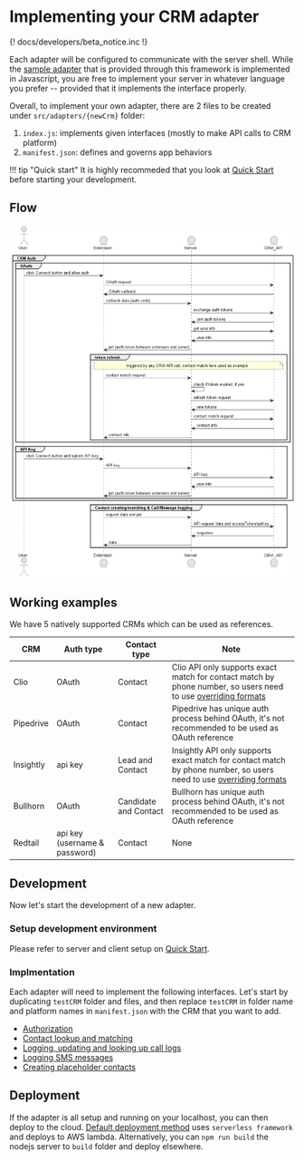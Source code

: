 # Implementing your CRM adapter

{! docs/developers/beta_notice.inc !}

Each adapter will be configured to communicate with the server shell. While the [sample adapter](https://github.com/ringcentral/rc-unified-crm-extension/blob/FrameworkRefactor/src/adapters/testCRM/index.js) that is provided through this framework is implemented in Javascript, you are free to implement your server in whatever language you prefer -- provided that it implements the interface properly. 

Overall, to implement your own adapter, there are 2 files to be created under `src/adapters/{newCrm}` folder:

1. `index.js`: implements given interfaces (mostly to make API calls to CRM platform)
2. `manifest.json`: defines and governs app behaviors

!!! tip "Quick start"
    It is highly recommeded that you look at [Quick Start](./quick-start.md) before starting your development.

## Flow

![Flow](../img/flow.png)

## Working examples

We have 5 natively supported CRMs which can be used as references.

|CRM|Auth type|Contact type|Note|
|------------------|-----------------|-------------|-------------|
|Clio|OAuth|Contact|Clio API only supports exact match for contact match by phone number, so users need to use [overriding formats](../users//settings.md#phone-number-formats)|
|Pipedrive|OAuth|Contact|Pipedrive has unique auth process behind OAuth, it's not recommended to be used as OAuth reference|
|Insightly|api key|Lead and Contact|Insightly API only supports exact match for contact match by phone number, so users need to use [overriding formats](../users//settings.md#phone-number-formats)|
|Bullhorn|OAuth|Candidate and Contact|Bullhorn has unique auth process behind OAuth, it's not recommended to be used as OAuth reference|
|Redtail|api key (username & password)|Contact|None|

## Development

Now let's start the development of a new adapter.

### Setup development environment

Please refer to server and client setup on [Quick Start](quick-start.md).

### Implmentation 

Each adapter will need to implement the following interfaces. Let's start by duplicating `testCRM` folder and files, and then replace `testCRM` in folder name and platform names in `manifest.json` with the CRM that you want to add.

* [Authorization](auth.md)
* [Contact lookup and matching](contact-matching.md)
* [Logging, updating and looking up call logs](logging-calls.md)
* [Logging SMS messages](logging-sms.md)
* [Creating placeholder contacts](placeholder-contacts.md)

## Deployment

If the adapter is all setup and running on your localhost, you can then deploy to the cloud. [Default deployment method](deploy.md) uses `serverless framework` and deploys to AWS lambda. Alternatively, you can `npm run build` the nodejs server to `build` folder and deploy elsewhere.